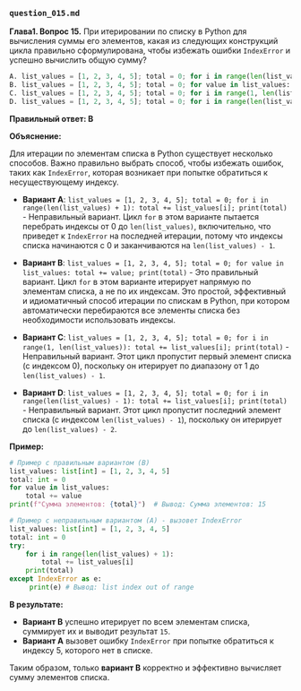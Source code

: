 ### `question_015.md`

**Глава1. Вопрос 15.** При итерировании по списку в Python для вычисления суммы его элементов, какая из следующих конструкций цикла правильно сформулирована, чтобы избежать ошибки `IndexError` и успешно вычислить общую сумму?

```python
A. list_values = [1, 2, 3, 4, 5]; total = 0; for i in range(len(list_values) + 1): total += list_values[i]; print(total)
B. list_values = [1, 2, 3, 4, 5]; total = 0; for value in list_values: total += value; print(total)
C. list_values = [1, 2, 3, 4, 5]; total = 0; for i in range(1, len(list_values)): total += list_values[i]; print(total)
D. list_values = [1, 2, 3, 4, 5]; total = 0; for i in range(len(list_values) - 1): total += list_values[i]; print(total)
```

**Правильный ответ: B**

**Объяснение:**

Для итерации по элементам списка в Python существует несколько способов. Важно правильно выбрать способ, чтобы избежать ошибок, таких как `IndexError`, которая возникает при попытке обратиться к несуществующему индексу.

*   **Вариант A**: `list_values = [1, 2, 3, 4, 5]; total = 0; for i in range(len(list_values) + 1): total += list_values[i]; print(total)` - Неправильный вариант. Цикл `for` в этом варианте пытается перебрать индексы от 0 до `len(list_values)`, включительно, что приведет к `IndexError` на последней итерации, потому что индексы списка начинаются с 0 и заканчиваются на `len(list_values) - 1`.

*   **Вариант B**: `list_values = [1, 2, 3, 4, 5]; total = 0; for value in list_values: total += value; print(total)` - Это правильный вариант. Цикл `for` в этом варианте итерирует напрямую по элементам списка, а не по их индексам. Это простой, эффективный и идиоматичный способ итерации по спискам в Python, при котором автоматически перебираются все элементы списка без необходимости использовать индексы.
    
*   **Вариант C**: `list_values = [1, 2, 3, 4, 5]; total = 0; for i in range(1, len(list_values)): total += list_values[i]; print(total)` - Неправильный вариант. Этот цикл пропустит первый элемент списка (с индексом 0), поскольку он итерирует по диапазону от 1 до `len(list_values) - 1`.

*   **Вариант D**: `list_values = [1, 2, 3, 4, 5]; total = 0; for i in range(len(list_values) - 1): total += list_values[i]; print(total)` - Неправильный вариант. Этот цикл пропустит последний элемент списка (с индексом `len(list_values) - 1`), поскольку он итерирует до `len(list_values) - 2`.

**Пример:**

```python
# Пример с правильным вариантом (B)
list_values: list[int] = [1, 2, 3, 4, 5]
total: int = 0
for value in list_values:
    total += value
print(f"Сумма элементов: {total}")  # Вывод: Сумма элементов: 15

# Пример с неправильным вариантом (A) - вызовет IndexError
list_values: list[int] = [1, 2, 3, 4, 5]
total: int = 0
try:
    for i in range(len(list_values) + 1):
        total += list_values[i]
    print(total)
except IndexError as e:
     print(e) # Вывод: list index out of range
```

**В результате:**

*   **Вариант B** успешно итерирует по всем элементам списка, суммирует их и выводит результат `15`.
*   **Вариант A** вызовет ошибку `IndexError` при попытке обратиться к индексу 5, которого нет в списке.

Таким образом, только **вариант B** корректно и эффективно вычисляет сумму элементов списка.
